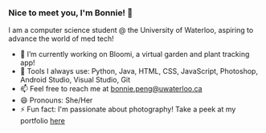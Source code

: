 ### Nice to meet you, I'm Bonnie! 👋

I am a computer science student @ the University of Waterloo, aspiring to advance the world of med tech!

- 🌱 I’m currently working on Bloomi, a virtual garden and plant tracking app!
- 💬 Tools I always use: Python, Java, HTML, CSS, JavaScript, Photoshop, Android Studio, Visual Studio, Git
- 📫 Feel free to reach me at bonnie.peng@uwaterloo.ca
- 😄 Pronouns: She/Her
- ⚡ Fun fact: I'm passionate about photography! Take a peek at my portfolio [here](https://bonniepeng.com/photography.html)



<!--
**bonniepeng2002/bonniepeng2002** is a ✨ _special_ ✨ repository because its `README.md` (this file) appears on your GitHub profile.

Here are some ideas to get you started:

- 🔭 I’m currently working on ...
- 👯 I’m looking to collaborate on ...
- 🤔 I’m looking for help with ...
-->
